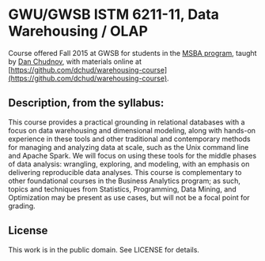 # GWU/GWSB ISTM 6211-11, Data Warehousing / OLAP

Course offered Fall 2015 at GWSB for students in the [MSBA 
program](http://www.gwanalytics.org/), taught by [Dan 
Chudnov](https://github.com/dchud), with materials online at
[https://github.com/dchud/warehousing-course](https://github.com/dchud/warehousing-course).


## Description, from the syllabus:

This course provides a practical grounding in relational databases
with a focus on data warehousing and dimensional modeling, along
with hands-on experience in these tools and other traditional and
contemporary methods for managing and analyzing data at scale, such
as the Unix command line and Apache Spark.  We will focus on using
these tools for the middle phases of data analysis: wrangling,
exploring, and modeling, with an emphasis on delivering reproducible
data analyses.  This course is complementary to other foundational
courses in the Business Analytics program; as such, topics and
techniques from Statistics, Programming, Data Mining, and Optimization
may be present as use cases, but will not be a focal point for
grading.


## License

This work is in the public domain.  See LICENSE for details.
